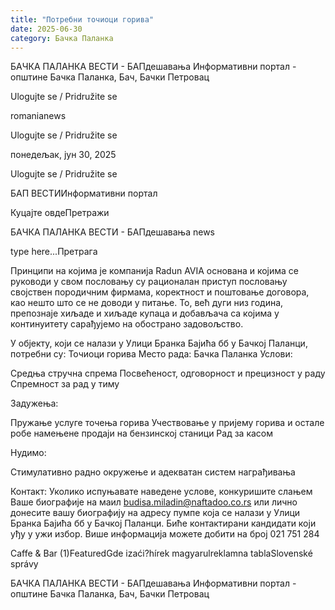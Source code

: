 ```yaml
---
title: "Потребни точиоци горива"
date: 2025-06-30
category: Бачка Паланка
---
```


БАЧКА ПАЛАНКА ВЕСТИ - БАПдешавања Информативни портал - општине Бачка Паланка, Бач, Бачки Петровац

Ulogujte se / Pridružite se

romanianews

Ulogujte se / Pridružite se

понедељак, јун 30, 2025

Ulogujte se / Pridružite se

БАП ВЕСТИИнформативни портал

Куцајте овдеПретражи

БАЧКА ПАЛАНКА ВЕСТИ - БАПдешавања news

type here...Претрага

Принципи на којима је компанија Radun AVIA основана и којима се руководи у свом пословању су рационалан приступ пословању својствен породичним фирмама, коректност и поштовање договора, као нешто што се не доводи у питање. То, већ дуги низ година, препознаје хиљаде и хиљаде купаца и добављача са којима у континуитету сарађујемо на обострано задовољство.

У објекту, који се налази у Улици Бранка Бајића бб у Бачкој Паланци, потребни су:
Точиоци горива
Место рада: Бачка Паланка
Услови:

Средња стручна спрема
Посвећеност, одговорност и прецизност у раду
Спремност за рад у тиму

Задужења: 

Пружање услуге точења горива
Учествовање у пријему горива и остале робе намењене продаји на бензинској станици
Рад за касом

Нудимо: 

Стимулативно радно окружење и адекватан систем награђивања

Контакт:
Уколико испуњавате наведене услове, конкуришите слањем Ваше биографије на маил budisa.miladin@naftadoo.co.rs или лично донесите вашу биографију на адресу пумпе која се налази у Улици Бранка Бајића бб у Бачкој Паланци.
Биће контактирани кандидати који уђу у ужи избор.
Више информација можете добити на број 021 751 284

Caffe & Bar (1)FeaturedGde izaći?hírek magyarulreklamna tablaSlovenské správy

БАЧКА ПАЛАНКА ВЕСТИ - БАПдешавања Информативни портал - општине Бачка Паланка, Бач, Бачки Петровац
